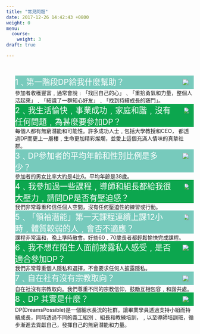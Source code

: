 ```yaml
---
title: "常見問題"
date: 2017-12-26 14:42:43 +0800
weight: 0
menu:
  course:
    weight: 3
draft: true

---
```

<div class="course-content">
<br>
<ul style="list-style:none" class="faq" >

 

  <li class="q" style="background-color:#77CABC">
    <div class="columns">
    <div class="column is-11">
    <font style="font-size:16pt;color:white">1﹑第一階段DP給我什麼幫助？</font>
       </div>
    <div class="column is-1 arrow-container">
    <img style="min-width:20px; margin:10px;display:inline;float:right;" src="/img/arrow.svg">
    </div>
   </div>
  </li>

  <li class="a">
  <font>參加者收穫豐富﹐通常會說﹕「找回自己的心」﹑「重拾勇氣和力量，整個人活起來」﹑「結識了一群知心好友」﹑「找到持續成長的竅門」。</font>
  </li>

   

  <li class="q" style="background-color:#0CA64E">
  <div class="columns">
    <div class="column is-11">
      <font style="font-size:16pt;color:white">2﹑我生活愉快﹐事業成功﹐家庭和諧﹐沒有任何問題﹐為甚麼要參加DP？</font>
    </div>
    <div class="column is-1 arrow-container">
      <img style="min-width:20px; margin:10px;display:inline;float:right;" src="/img/arrow.svg">
    </div>
   </div>
  </li>

  <li class="a"><font>每個人都有無窮潛能和可能性。許多成功人士﹐包括大學教授和CEO， 都透過DP而更上一層樓﹐生命更加精彩燦爛，並愛上這個充滿人情味的真摯社群。</font></li>

 
 <li class="q" style="background-color:#77CABC">
<div class="columns">
    <div class="column is-11">
   <font style="font-size:16pt;color:white"> 3﹑DP參加者的平均年齡和性別比例是多少？</font>
   </div>
<div class="column is-1 arrow-container">
    <img style="min-width:20px; margin:10px;display:inline;float:right;" src="/img/arrow.svg">
</div>
   </div>
  </li>

  <li class="a"><font>參加者的男女比率大約是4比6。平均年齡是38歲。</font></li>
 

  <li class="q" style="background-color:#0CA64E">
<div class="columns">
    <div class="column is-11">
   <font style="font-size:16pt;color:white"> 4﹑我參加過一些課程﹐導師和組長都給我很大壓力﹐請問DP是否有壓迫感？</font>
   </div>
<div class="column is-1 arrow-container">
    <img style="min-width:20px; margin:10px;display:inline;float:right;" src="/img/arrow.svg">
</div>
   </div>
  </li>

  <li class="a"><font>我們非常尊重和信任個人空間，沒有任何壓迫性的練習或行動。</font></li>
    <li class="q" style="background-color:#77CABC">
<div class="columns">
    <div class="column is-11">
   <font style="font-size:16pt;color:white"> 5﹑「領袖潛能」第一天課程連續上課12小時﹐體質較弱的人﹐會否不適應？</font>
   </div>
<div class="column is-1 arrow-container">
    <img style="min-width:20px; margin:10px;display:inline;float:right;" src="/img/arrow.svg">
</div>
   </div>
  </li>

  <li class="a"><font>課程非常溫和，晚上準時散會。好些60﹑70歲長者都輕鬆愉快完成課程。</font></li>
    <li class="q" style="background-color:#0CA64E">
<div class="columns">
    <div class="column is-11">
   <font style="font-size:16pt;color:white"> 6﹑我不想在陌生人面前披露私人感受﹐是否適合參加DP？</font>
   </div>
<div class="column is-1 arrow-container">
    <img style="min-width:20px; margin:10px;display:inline;float:right;" src="/img/arrow.svg">
</div>
   </div>
  </li>

  <li class="a"><font>我們非常尊重個人隱私和選擇，不會要求任何人披露隱私。</font></li>
    <li class="q" style="background-color:#77CABC">
<div class="columns">
    <div class="column is-11">
   <font style="font-size:16pt;color:white"> 7﹑自在社有沒有宗教取向？</font>
   </div>
<div class="column is-1 arrow-container">
    <img style="min-width:20px; margin:10px;display:inline;float:right;" src="/img/arrow.svg">
</div>
   </div>
  </li>

  <li class="a"><font>自在社沒有宗教取向。我們尊重不同的宗教信仰，鼓勵互相包容﹐和諧共處。</font></li>
    <li class="q" style="background-color:#0CA64E">
<div class="columns">
    <div class="column is-11">
   <font style="font-size:16pt;color:white">8﹑DP 其實是什麼？</font>
   </div>
<div class="column is-1 arrow-container">
    <img style="min-width:20px; margin:10px;display:inline;float:right;" src="/img/arrow.svg">
</div>
   </div>
  </li>

  <li class="a"><font>DP(DreamsPossible)是一個細水長流的社群。讓畢業學員透過支持小組而持續成長，同時透過不同的義工組別﹑ 組長和教練培訓，﹐以至導師培訓班，循步漸進去貢獻自己，發揮自己的無窮潛能和力量。</font></li>
 
</ul>
<br>
</div>